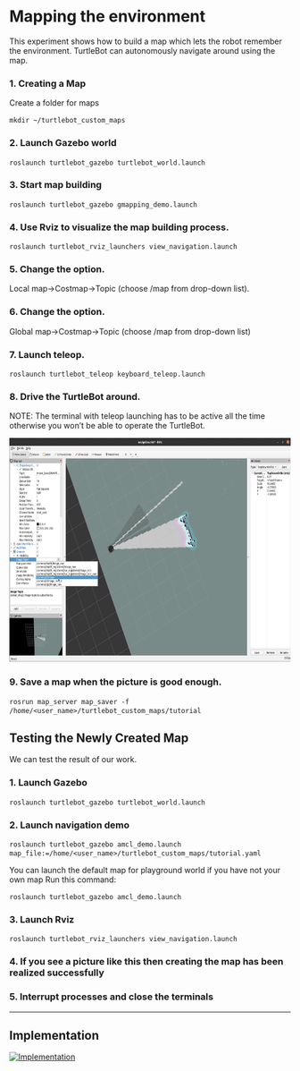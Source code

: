 # Mapping the environment

This experiment shows how to build a map which lets the robot remember the environment. TurtleBot can autonomously navigate around using the map.

### 1. Creating a Map
Create a folder for maps
```
mkdir ~/turtlebot_custom_maps 
```
### 2. Launch Gazebo world
```
roslaunch turtlebot_gazebo turtlebot_world.launch
```

### 3. Start map building
```
roslaunch turtlebot_gazebo gmapping_demo.launch
```

### 4. Use Rviz to visualize the map building process.
```
roslaunch turtlebot_rviz_launchers view_navigation.launch
```

### 5. Change the option.
Local map->Costmap->Topic (choose /map from drop-down list).

### 6. Change the option.

Global map->Costmap->Topic (choose /map from drop-down list)

### 7. Launch teleop.
```
roslaunch turtlebot_teleop keyboard_teleop.launch
```

### 8. Drive the TurtleBot around.
NOTE: The terminal with teleop launching has to be active all the time otherwise you won’t be able to operate the TurtleBot.

<p align="center">
  <img width="600" height="400" src="resources/mapping_env/mapping1.png">
</p>


### 9. Save a map when the picture is good enough.

```
rosrun map_server map_saver -f /home/<user_name>/turtlebot_custom_maps/tutorial
```

## Testing the Newly Created Map
We can test the result of our work.
### 1. Launch Gazebo
```
roslaunch turtlebot_gazebo turtlebot_world.launch
```

### 2. Launch navigation demo
```
roslaunch turtlebot_gazebo amcl_demo.launch map_file:=/home/<user_name>/turtlebot_custom_maps/tutorial.yaml
```
You can launch the default map for playground world if you have not your own map
Run this command:
```
roslaunch turtlebot_gazebo amcl_demo.launch
```

### 3. Launch Rviz
```
roslaunch turtlebot_rviz_launchers view_navigation.launch
```

### 4. If you see a picture like this then creating the map has been realized successfully

### 5. Interrupt processes and close the terminals
-------------
## Implementation
[![Implementation](https://i9.ytimg.com/vi_webp/Z2DBJi2g5F4/mq1.webp?sqp=CJCvw5sG-oaymwEmCMACELQB8quKqQMa8AEB-AH-CYAC0AWKAgwIABABGFQgZShiMA8=&rs=AOn4CLD9oYh0rdEixRnDkWPinEnblsRZSw)](https://youtu.be/Z2DBJi2g5F4)